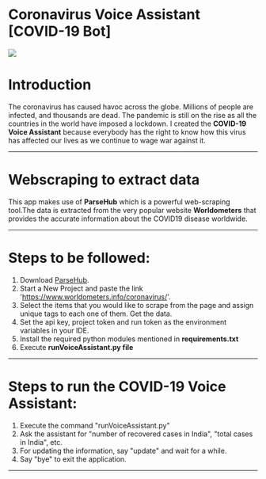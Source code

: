 # Coronavirus Voice Assistant [COVID-19 Bot]

![](https://campussanofi.es/wp-content/uploads/2020/05/chatbots-covid-19.jpg)

<h1> Introduction </h1>
The coronavirus has caused havoc across the globe. Millions of people are infected, and thousands are dead. The pandemic is still on the rise as all the countries in the world have imposed a lockdown. I created the <b>COVID-19 Voice Assistant</b> because everybody has the right to know how this virus has affected our lives as we continue to wage war against it.

---

<h1>Webscraping to extract data</h1>
This app makes use of <b>ParseHub</b> which is a powerful web-scraping tool.The data is extracted from the very popular website <b>Worldometers</b> that provides the accurate information about the COVID19 disease worldwide.

---

<h1>Steps to be followed:</h1>

1. Download [ParseHub](https://www.parsehub.com/quickstart).
2. Start a New Project and paste the link 'https://www.worldometers.info/coronavirus/'.
3. Select the items that you would like to scrape from the page and assign unique tags to each one of them. Get the data.
4. Set the api key, project token and run token as the environment variables in your IDE.
5. Install the required python modules mentioned in **requirements.txt**
6. Execute **runVoiceAssistant.py file**

---

<h1>Steps to run the COVID-19 Voice Assistant:</h1>

1. Execute the command "runVoiceAssistant.py"
2. Ask the assistant for "number of recovered cases in India", "total cases in India", etc.
3. For updating the information, say "update" and wait for a while.
4. Say "bye" to exit the application.

---


